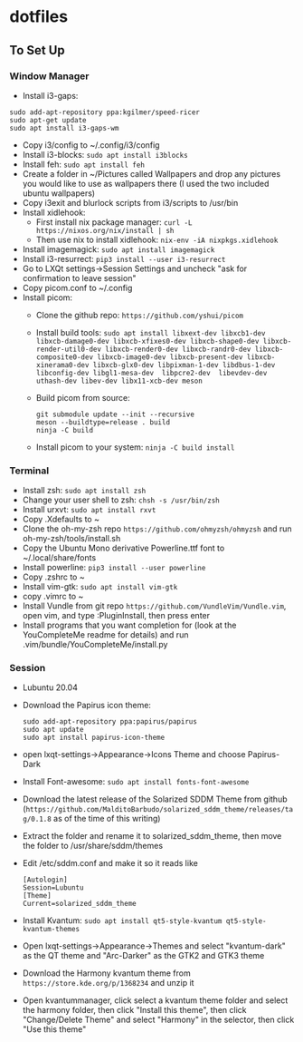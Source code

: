 # dotfiles

## To Set Up

### Window Manager

* Install i3-gaps: 
 
 ```
 sudo add-apt-repository ppa:kgilmer/speed-ricer
 sudo apt-get update
 sudo apt install i3-gaps-wm
 ```
 
* Copy i3/config to ~/.config/i3/config
* Install i3-blocks: `sudo apt install i3blocks`
* Install feh: `sudo apt install feh`
* Create a folder in ~/Pictures called Wallpapers and drop any pictures you would like to use as wallpapers there (I used the two included ubuntu wallpapers)
* Copy i3exit and blurlock scripts from i3/scripts to /usr/bin
* Install xidlehook:
  * First install nix package manager: `curl -L https://nixos.org/nix/install | sh`
  * Then use nix to install xidlehook: `nix-env -iA nixpkgs.xidlehook`
* Install imagemagick: `sudo apt install imagemagick`
* Install i3-resurrect: `pip3 install --user i3-resurrect`
* Go to LXQt settings->Session Settings and uncheck "ask for confirmation to leave session"
* Copy picom.conf to ~/.config
* Install picom:
  * Clone the github repo: `https://github.com/yshui/picom` 
  * Install build tools: `sudo apt install libxext-dev libxcb1-dev libxcb-damage0-dev libxcb-xfixes0-dev libxcb-shape0-dev libxcb-render-util0-dev libxcb-render0-dev libxcb-randr0-dev libxcb-composite0-dev libxcb-image0-dev libxcb-present-dev libxcb-xinerama0-dev libxcb-glx0-dev libpixman-1-dev libdbus-1-dev libconfig-dev libgl1-mesa-dev  libpcre2-dev  libevdev-dev uthash-dev libev-dev libx11-xcb-dev meson`
  * Build picom from source: 
 
    ```
    git submodule update --init --recursive
    meson --buildtype=release . build
    ninja -C build 
    ```

  * Install picom to your system: `ninja -C build install`

### Terminal

* Install zsh: `sudo apt install zsh`
* Change your user shell to zsh: `chsh -s /usr/bin/zsh`
* Install urxvt: `sudo apt install rxvt`
* Copy .Xdefaults to ~
* Clone the oh-my-zsh repo `https://github.com/ohmyzsh/ohmyzsh` and run oh-my-zsh/tools/install.sh
* Copy the Ubuntu Mono derivative Powerline.ttf font to ~/.local/share/fonts
* Install powerline: `pip3 install --user powerline`
* Copy .zshrc to ~
* Install vim-gtk: `sudo apt install vim-gtk`
* copy .vimrc to ~
* Install Vundle from git repo `https://github.com/VundleVim/Vundle.vim`, open vim, and type :PluginInstall, then press enter
* Install programs that you want completion for (look at the YouCompleteMe readme for details) and run .vim/bundle/YouCompleteMe/install.py

### Session

* Lubuntu 20.04
* Download the Papirus icon theme:
    
    ```
    sudo add-apt-repository ppa:papirus/papirus
    sudo apt update
    sudo apt install papirus-icon-theme
    ```
    
* open lxqt-settings->Appearance->Icons Theme and choose Papirus-Dark
* Install Font-awesome: `sudo apt install fonts-font-awesome`
* Download the latest release of the Solarized SDDM Theme from github (`https://github.com/MalditoBarbudo/solarized_sddm_theme/releases/tag/0.1.8` as of the time of this writing)
* Extract the folder and rename it to solarized_sddm_theme, then move the folder to /usr/share/sddm/themes
* Edit /etc/sddm.conf and make it so it reads like 
 
    ```
    [Autologin]
    Session=Lubuntu
    [Theme]
    Current=solarized_sddm_theme
    ```

* Install Kvantum: `sudo apt install qt5-style-kvantum qt5-style-kvantum-themes`  
* Open lxqt-settings->Appearance->Themes and select "kvantum-dark" as the QT theme and "Arc-Darker" as the GTK2 and GTK3 theme
* Download the Harmony kvantum theme from `https://store.kde.org/p/1368234` and unzip it
* Open kvantummanager, click select a kvantum theme folder and select the harmony folder, then click "Install this theme", then click "Change/Delete Theme" and select "Harmony" in the selector, then click "Use this theme"
